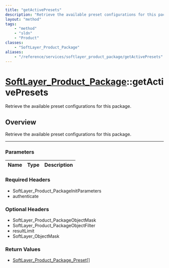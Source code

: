 ```yaml
---
title: "getActivePresets"
description: "Retrieve the available preset configurations for this package."
layout: "method"
tags:
    - "method"
    - "sldn"
    - "Product"
classes:
    - "SoftLayer_Product_Package"
aliases:
    - "/reference/services/softlayer_product_package/getActivePresets"
---
```

# [SoftLayer_Product_Package](/reference/services/SoftLayer_Product_Package)::getActivePresets

Retrieve the available preset configurations for this package.


## Overview 
Retrieve the available preset configurations for this package.

-----

### Parameters 
|Name | Type | Description |
| --- | --- | --- |


### Required Headers
* SoftLayer_Product_PackageInitParameters
* authenticate


### Optional Headers
* SoftLayer_Product_PackageObjectMask
* SoftLayer_Product_PackageObjectFilter
* resultLimit
* SoftLayer_ObjectMask

### Return Values
* <a href='/reference/datatypes/SoftLayer_Product_Package_Preset'>SoftLayer_Product_Package_Preset[] </a>




